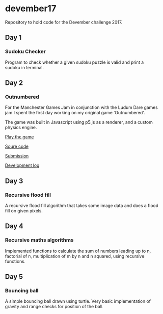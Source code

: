 # devember17
Repository to hold code for the Devember challenge 2017.

## Day 1

### Sudoku Checker

Program to check whether a given sudoku puzzle is valid and print a sudoku in terminal.

## Day 2

### Outnumbered

For the Manchester Games Jam in conjunction with the Ludum Dare games jam I spent the first day working on my original game 'Outnumbered'.

The game was built in Javascript using p5.js as a renderer, and a custom physics engine.

[Play the game](http://outnumberedgame.co.uk/)

[Soure code](https://github.com/thebillington/outnumberedGame)

[Submission](https://ldjam.com/events/ludum-dare/40/$59432)

[Development log](https://ldjam.com/users/thebillington/feed)

## Day 3

### Recursive flood fill

A recursive flood fill algorithm that takes some image data and does a flood fill on given pixels.

## Day 4

### Recursive maths algorithms

Implemented functions to calculate the sum of numbers leading up to n, factorial of n, multiplication of m by n and n squared, using recursive functions.

## Day 5

### Bouncing ball

A simple bouncing ball drawn using turtle. Very basic implementation of gravity and range checks for position of the ball.
